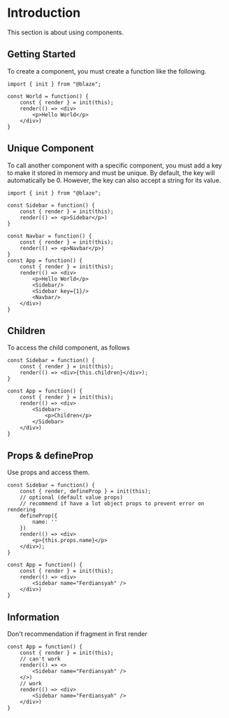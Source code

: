 # Introduction

This section is about using components.

## Getting Started

To create a component, you must create a function like the following.

```tsx
import { init } from "@blaze";

const World = function() {
	const { render } = init(this);
	render(() => <div>
		<p>Hello World</p>
	</div>)
}
```

## Unique Component

To call another component with a specific component, you must add a key to make it stored in memory and must be unique. By default, the key will automatically be 0. However, the key can also accept a string for its value.

```tsx
import { init } from "@blaze";

const Sidebar = function() {
	const { render } = init(this);
	render(() => <p>Sidebar</p>)
}

const Navbar = function() {
	const { render } = init(this);
	render(() => <p>Navbar</p>)
}
const App = function() {
	const { render } = init(this);
	render(() => <div>
		<p>Hello World</p>
		<Sidebar/>
		<Sidebar key={1}/>
		<Navbar/>
	</div>)
}
```

## Children

To access the child component, as follows

```tsx
const Sidebar = function() {
	const { render } = init(this);
	render(() => <div>{this.children}</div>);
}

const App = function() {
	const { render } = init(this);
	render(() => <div>
		<Sidebar>
			<p>Children</p>
		</Sidebar>
	</div>)
}
```

## Props & defineProp

Use props and access them.

```tsx
const Sidebar = function() {
	const { render, defineProp } = init(this);
	// optional (default value props)
	// recommend if have a lot object props to prevent error on rendering
	defineProp({
		name: ''
	})
	render(() => <div>
		<p>{this.props.name}</p>
	</div>);
}

const App = function() {
	const { render } = init(this);
	render(() => <div>
		<Sidebar name="Ferdiansyah" />
	</div>)
}
```

## Information

Don't recommendation if fragment in first render

```tsx
const App = function() {
	const { render } = init(this);
	// can't work
	render(() => <>
		<Sidebar name="Ferdiansyah" />
	</>)
	// work
	render(() => <div>
		<Sidebar name="Ferdiansyah" />
	</div>)
}
```